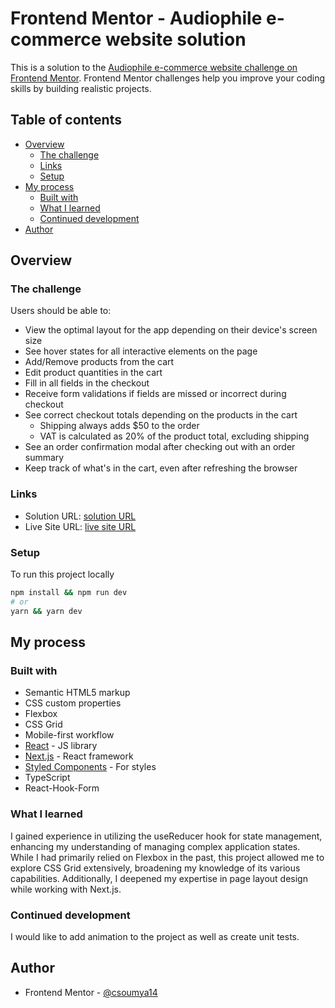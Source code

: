 # Frontend Mentor - Audiophile e-commerce website solution

This is a solution to the [Audiophile e-commerce website challenge on Frontend Mentor](https://www.frontendmentor.io/challenges/audiophile-ecommerce-website-C8cuSd_wx). Frontend Mentor challenges help you improve your coding skills by building realistic projects.

## Table of contents

- [Overview](#overview)
  - [The challenge](#the-challenge)
  - [Links](#links)
  - [Setup](#Setup)
- [My process](#my-process)
  - [Built with](#built-with)
  - [What I learned](#what-i-learned)
  - [Continued development](#continued-development)
- [Author](#author)

## Overview

### The challenge

Users should be able to:

- View the optimal layout for the app depending on their device's screen size
- See hover states for all interactive elements on the page
- Add/Remove products from the cart
- Edit product quantities in the cart
- Fill in all fields in the checkout
- Receive form validations if fields are missed or incorrect during checkout
- See correct checkout totals depending on the products in the cart
  - Shipping always adds $50 to the order
  - VAT is calculated as 20% of the product total, excluding shipping
- See an order confirmation modal after checking out with an order summary
- Keep track of what's in the cart, even after refreshing the browser

### Links

- Solution URL: [solution URL](https://github.com/csoumya14/Audiophile.git)
- Live Site URL: [live site URL](https://audiophile-ecc.vercel.app/)

### Setup

To run this project locally

```bash
npm install && npm run dev
# or
yarn && yarn dev
```

## My process

### Built with

- Semantic HTML5 markup
- CSS custom properties
- Flexbox
- CSS Grid
- Mobile-first workflow
- [React](https://reactjs.org/) - JS library
- [Next.js](https://nextjs.org/) - React framework
- [Styled Components](https://styled-components.com/) - For styles
- TypeScript
- React-Hook-Form

### What I learned

I gained experience in utilizing the useReducer hook for state management, enhancing my understanding of managing complex application states. While I had primarily relied on Flexbox in the past, this project allowed me to explore CSS Grid extensively, broadening my knowledge of its various capabilities. Additionally, I deepened my expertise in page layout design while working with Next.js.

### Continued development

I would like to add animation to the project as well as create unit tests.

## Author

- Frontend Mentor - [@csoumya14](https://www.frontendmentor.io/profile/csoumya14)
